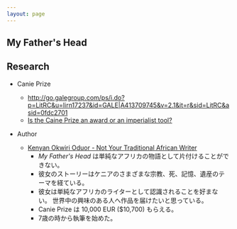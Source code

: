 ```yaml
---
layout: page
---
```


## My Father's Head

## Research

* Canie Prize
    * http://go.galegroup.com/ps/i.do?p=LitRC&u=lirn17237&id=GALE|A413709745&v=2.1&it=r&sid=LitRC&asid=0fdc2701
    * [Is the Caine Prize an award or an imperialist tool?](http://link.galegroup.com/apps/doc/A459111117/HRCA?u=lirn17237&sid=HRCA&xid=8042315e)
    
* Author
    * [Kenyan Okwiri Oduor - Not Your Traditional African Writer](http://link.galegroup.com/apps/doc/A479931649/ITOF?u=lirn17237&sid=ITOF&xid=5de113e1)
        * _My Father's Head_ は単純なアフリカの物語として片付けることができない。
        * 彼女のストーリーはケニアのさまざまな宗教、死、記憶、遺産のテーマを経ている。
        * 彼女は単純なアフリカのライターとして認識されることを好まない。 世界中の興味のある人へ作品を届けたいと思っている。
        * Canie Prize は 10,000 EUR ($10,700) もらえる。
        * 7歳の時から執筆を始めた。
